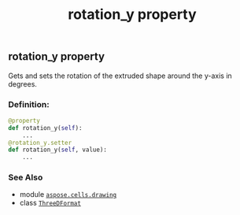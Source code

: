 ﻿---
title: rotation_y property
second_title: Aspose.Cells for Python via .NET API References
description: 
type: docs
weight: 170
url: /aspose.cells.drawing/threedformat/rotation_y/
is_root: false
---

## rotation_y property


Gets and sets the rotation of the extruded shape around the y-axis in degrees.
### Definition:
```python
@property
def rotation_y(self):
    ...
@rotation_y.setter
def rotation_y(self, value):
    ...
```

### See Also
* module [`aspose.cells.drawing`](../../)
* class [`ThreeDFormat`](/cells/python-net/aspose.cells.drawing/threedformat)
